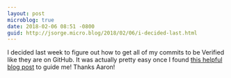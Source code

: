 ```yaml
---
layout: post
microblog: true
date: 2018-02-06 08:51 -0800
guid: http://jsorge.micro.blog/2018/02/06/i-decided-last.html
---
```

I decided last week to figure out how to get all of my commits to be Verified like they are on GitHub. It was actually pretty easy once I found [this helpful blog post](https://aaronparecki.com/2016/07/29/10/git-tower) to guide me! Thanks Aaron!
